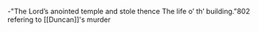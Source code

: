 -"The Lord’s anointed temple and stole thence The life o’ th’ building."802 refering to [[Duncan]]'s murder